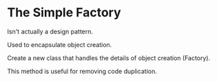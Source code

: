 # The Simple Factory

Isn't actually a design pattern. 

Used to encapsulate object creation.

Create a new class that handles the details of object creation (Factory). 

This method is useful for removing code duplication. 



